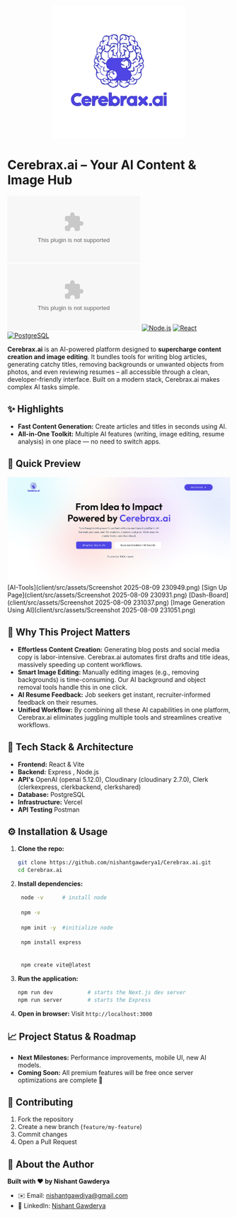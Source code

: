 <p align="center">
  <img src="client/src/assets/logo.svg" alt="Cerebrax.ai Logo" width="300" />
</p>

# Cerebrax.ai – Your AI Content & Image Hub  

[![GitHub stars](https://img.shields.io/github/stars/nishantgawderya1/Cerebrax.ai?style=social)](https://github.com/nishantgawderya1/Cerebrax.ai) [![GitHub issues](https://img.shields.io/github/issues/nishantgawderya1/Cerebrax.ai)](https://github.com/nishantgawderya1/Cerebrax.ai/issues) [![Node.js](https://img.shields.io/badge/Node.js-16.x-blue?logo=node.js)]() [![React](https://img.shields.io/badge/React-18.x-blue?logo=react)]() [![PostgreSQL](https://img.shields.io/badge/PostgreSQL-15.x-blue?logo=postgresql)]()


**Cerebrax.ai** is an AI-powered platform designed to **supercharge content creation and image editing**. It bundles tools for writing blog articles, generating catchy titles, removing backgrounds or unwanted objects from photos, and even reviewing resumes – all accessible through a clean, developer-friendly interface. Built on a modern stack, Cerebrax.ai makes complex AI tasks simple.  

## ✨ Highlights  
- **Fast Content Generation:** Create articles and titles in seconds using AI.
- **All-in-One Toolkit:** Multiple AI features (writing, image editing, resume analysis) in one place — no need to switch apps.  

## 📸 Quick Preview  
<img src="client/src/assets/Screenshot 2025-08-09 225248.png" alt="Home Page"  />
[AI-Tools](client/src/assets/Screenshot 2025-08-09 230949.png)
[Sign Up Page](client/src/assets/Screenshot 2025-08-09 230931.png)
[Dash-Board](client/src/assets/Screenshot 2025-08-09 231037.png)
[Image Generation Using AI](client/src/assets/Screenshot 2025-08-09 231051.png)


## 🚀 Why This Project Matters  
- **Effortless Content Creation:** Generating blog posts and social media copy is labor-intensive. Cerebrax.ai automates first drafts and title ideas, massively speeding up content workflows.
- **Smart Image Editing:** Manually editing images (e.g., removing backgrounds) is time-consuming. Our AI background and object removal tools handle this in one click.
- **AI Resume Feedback:** Job seekers get instant, recruiter-informed feedback on their resumes.
- **Unified Workflow:** By combining all these AI capabilities in one platform, Cerebrax.ai eliminates juggling multiple tools and streamlines creative workflows.

## 🔧 Tech Stack & Architecture  
- **Frontend:** React & Vite 
- **Backend:** Express , Node.js 
- **API's** OpenAI (openai 5.12.0), Cloudinary (cloudinary 2.7.0), Clerk (clerkexpress, clerkbackend, clerkshared) 
- **Database:** PostgreSQL  
- **Infrastructure:** Vercel  
- **API Testing** Postman

## ⚙️ Installation & Usage  

1. **Clone the repo:**  
   ```bash
   git clone https://github.com/nishantgawderya1/Cerebrax.ai.git
   cd Cerebrax.ai
   ```  
2. **Install dependencies:**  
   ```bash
    node -v      # install node
    
    npm -v

    npm init -y  #initialize node 

    npm install express 
        

    npm create vite@latest
   ```  
3. **Run the application:**  
   ```bash
   npm run dev           # starts the Next.js dev server
   npm run server        # starts the Express
   ```  
4. **Open in browser:** Visit `http://localhost:3000`

## 📈 Project Status & Roadmap  

- **Next Milestones:** Performance improvements, mobile UI, new AI models.  
- **Coming Soon:** All premium features will be free once server optimizations are complete 🎉  

## 🤝 Contributing  
1. Fork the repository  
2. Create a new branch (`feature/my-feature`)  
3. Commit changes  
4. Open a Pull Request  

## 👤 About the Author  
**Built with ❤️ by Nishant Gawderya**  
- ✉️ Email: nishantgawdiya@gmail.com  
- 🔗 LinkedIn: [Nishant Gawderya](https://www.linkedin.com/in/nishant-gawderya/)  
